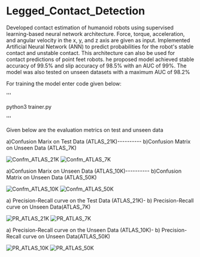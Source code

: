 # Legged_Contact_Detection
Developed contact estimation of humanoid robots using supervised learning-based neural network 
architecture. Force, torque, acceleration, and angular velocity in the x, y, and z axis are given as input.
Implemented Artificial Neural Network (ANN) to predict probabilities for the robot's stable contact and 
unstable contact. This architecture can also be used for contact predictions of point feet robots.
he proposed model achieved stable accuracy of 99.5% and slip accuracy of 98.5% with an AUC of 99%.
The model was also tested on unseen datasets with a maximum AUC of 98.2%


For training the model enter code given below:

'''

python3  trainer.py

'''



Given below are the evaluation metrics on test and unseen data

a)Confusion Marix on Test Data (ATLAS_21K)----------                                      b)Confusion Matrix on Unseen Data (ATLAS_7K)

![Confm_ATLAS_21K](https://user-images.githubusercontent.com/111289395/211140436-b2ee1f67-eff1-4081-95c1-9d34085d09d5.png)               ![Confm_ATLAS_7K](https://user-images.githubusercontent.com/111289395/211140526-26f54557-5fdf-4b71-ae7c-7d4eac3bcd39.png)
           
a)Confusion Marix on Unseen Data (ATLAS_10K)----------                                      b)Confusion Matrix on Unseen Data (ATLAS_50K)

![Confm_ATLAS_10K](https://user-images.githubusercontent.com/111289395/211140659-c5c479df-2ba0-451c-8b42-afdd31c7e4e2.png)              ![Confm_ATLAS_50K](https://user-images.githubusercontent.com/111289395/211140673-98eea52a-ec0b-40d6-94cd-93ad9626db08.png)

a) Precision-Recall curve on the Test Data (ATLAS_21K)-                         b) Precision-Recall curve on Unseen Data(ATLAS_7K) 
                           
![PR_ATLAS_21K](https://user-images.githubusercontent.com/111289395/211140959-ff04e751-da75-45a6-be49-2b93fe26588e.png)                  ![PR_ATLAS_7K](https://user-images.githubusercontent.com/111289395/211140967-9a2d20b2-692d-420d-8e1a-46f4db4a6ab6.png)

a) Precision-Recall curve on the Unseen Data (ATLAS_10K)-                        b) Precision-Recall curve on Unseen Data(ATLAS_50K)  

![PR_ATLAS_10K](https://user-images.githubusercontent.com/111289395/211140986-428fb62c-99b9-49c9-98d6-7ff51aed3383.png)                  ![PR_ATLAS_50K](https://user-images.githubusercontent.com/111289395/211141003-0effe74a-d1dd-4bf3-b79e-c6d99f98d0f8.png)



 


